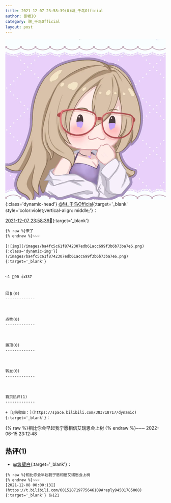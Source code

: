 ```yaml
---
title: 2021-12-07 23:58:39(0)琳_千鸟Official
author: 御坂IO
category: 琳_千鸟Official
layout: post
---
```


![img](/images/c0a88f85ebd0d056f37b114e0748e69556c8b488.jpg){:class='dynamic-head'}
[@琳_千鸟Official](https://space.bilibili.com/1620923329/dynamic){:target='_blank' style='color:violet;vertical-align: middle;'}：

[2021-12-07 23:58:39🔗](https://t.bilibili.com/601528719775646109){:target='_blank'}

~~~
{% raw %}来了
{% endraw %}~~~

[![img](/images/ba4fc5c61f8742307edb61acc699f3b6b73ba7e6.png){:class='dynamic-img'}](/images/ba4fc5c61f8742307edb61acc699f3b6b73ba7e6.png){:target='_blank'}


↪️1 💬90 👍337


回复(0)
-------------



点赞(0)
-------------



置顶(0)
-------------



转发(0)
-------------



首页热评(1)
-------------

+ [@筑壁白：](https://space.bilibili.com/383718717/dynamic){:target='_blank'}：
~~~
{% raw %}相比你会早起我宁愿相信艾瑞思会上树
{% endraw %}~~~
2022-06-15 23:12:48


热评(1)
-------------

+ [@筑壁白](https://space.bilibili.com/383718717/dynamic){:target='_blank'}：
~~~
{% raw %}相比你会早起我宁愿相信艾瑞思会上树
{% endraw %}~~~
[2021-12-08 00:00:13🔗](https://t.bilibili.com/601528719775646109#reply94501785008){:target='_blank'} 👍121


